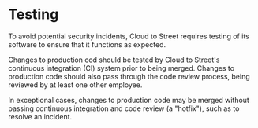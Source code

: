 # Testing

To avoid potential security incidents, Cloud to Street requires testing of its software to ensure that it functions as expected.

Changes to production cod should be tested by Cloud to Street's continuous integration (CI) system prior to being merged. Changes to production code should also pass through the code review process, being reviewed by at least one other employee.

In exceptional cases, changes to production code may be merged without passing continuous integration and code review (a "hotfix"), such as to resolve an incident.
